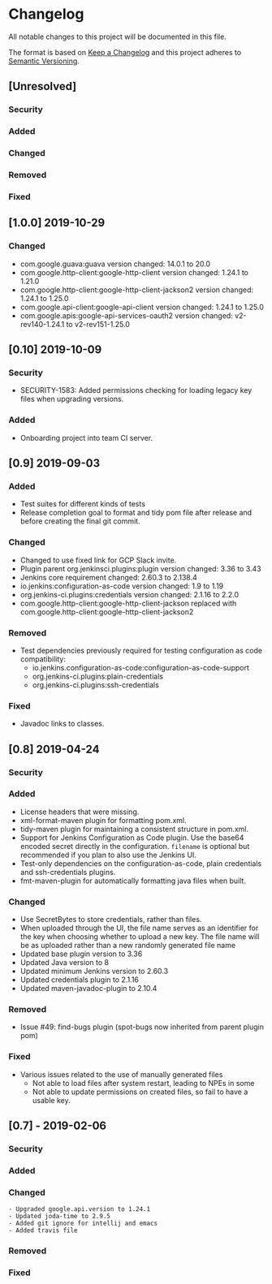 <!--
  Copyright 2019 Google LLC

  Licensed under the Apache License, Version 2.0 (the "License");
  you may not use this file except in compliance with the License.
  You may obtain a copy of the License at

       https://www.apache.org/licenses/LICENSE-2.0

  Unless required by applicable law or agreed to in writing, software
  distributed under the License is distributed on an "AS IS" BASIS,
  WITHOUT WARRANTIES OR CONDITIONS OF ANY KIND, either express or implied.
  See the License for the specific language governing permissions and
  limitations under the License.
-->
# Changelog
All notable changes to this project will be documented in this file.

The format is based on [Keep a Changelog](http://keepachangelog.com/en/1.0.0/)
and this project adheres to [Semantic Versioning](http://semver.org/spec/v2.0.0.html).

## [Unresolved]

 ### Security

 ### Added

 ### Changed

 ### Removed

 ### Fixed

## [1.0.0] 2019-10-29

 ### Changed
 - com.google.guava:guava version changed: 14.0.1 to 20.0
 - com.google.http-client:google-http-client version changed: 1.24.1 to 1.21.0
 - com.google.http-client:google-http-client-jackson2 version changed: 1.24.1 to 1.25.0
 - com.google.api-client:google-api-client version changed: 1.24.1 to 1.25.0
 - com.google.apis:google-api-services-oauth2 version changed: v2-rev140-1.24.1 to v2-rev151-1.25.0

## [0.10] 2019-10-09

 ### Security
 - SECURITY-1583: Added permissions checking for loading legacy key files when upgrading versions.

 ### Added
 - Onboarding project into team CI server.

## [0.9] 2019-09-03

 ### Added
 - Test suites for different kinds of tests
 - Release completion goal to format and tidy pom file after release and before
   creating the final git commit.
 
 ### Changed
 - Changed to use fixed link for GCP Slack invite.
 - Plugin parent org.jenkinsci.plugins:plugin version changed: 3.36 to 3.43
 - Jenkins core requirement changed: 2.60.3 to 2.138.4
 - io.jenkins:configuration-as-code version changed: 1.9 to 1.19
 - org.jenkins-ci.plugins:credentials version changed: 2.1.16 to 2.2.0
 - com.google.http-client:google-http-client-jackson replaced with
   com.google.http-client:google-http-client-jackson2
 
 ### Removed
 - Test dependencies previously required for testing configuration as code
   compatibility:
   - io.jenkins.configuration-as-code:configuration-as-code-support
   - org.jenkins-ci.plugins:plain-credentials
   - org.jenkins-ci.plugins:ssh-credentials
 
 ### Fixed
 - Javadoc links to classes.

## [0.8] 2019-04-24

 ### Security
 
 ### Added
 - License headers that were missing.
 - xml-format-maven plugin for formatting pom.xml.
 - tidy-maven plugin for maintaining a consistent structure in pom.xml.
 - Support for Jenkins Configuration as Code plugin. Use the base64 encoded
   secret directly in the configuration. `filename` is optional but recommended
   if you plan to also use the Jenkins UI.
 - Test-only dependencies on the configuration-as-code, plain credentials
   and ssh-credentials plugins.
 - fmt-maven-plugin for automatically formatting java files when built.
  
 ### Changed
 - Use SecretBytes to store credentials, rather than files.
 - When uploaded through the UI, the file name serves as an identifier for the
   key when choosing whether to upload a new key. The file name will be as
   uploaded rather than a new randomly generated file name
 - Updated base plugin version to 3.36
 - Updated Java version to 8
 - Updated minimum Jenkins version to 2.60.3
 - Updated credentials plugin to 2.1.16
 - Updated maven-javadoc-plugin to 2.10.4
				
 ### Removed
 - Issue #49: find-bugs plugin (spot-bugs now inherited from parent plugin pom)
				 
 ### Fixed
 - Various issues related to the use of manually generated files
   - Not able to load files after system restart, leading to NPEs in some 
   - Not able to update permissions on created files, so fail to have a usable key.

## [0.7] - 2019-02-06

 ### Security
 
 ### Added
  
 ### Changed
	- Upgraded google.api.version to 1.24.1
	- Updated joda-time to 2.9.5
	- Added git ignore for intellij and emacs
	- Added travis file
				
 ### Removed
				 
 ### Fixed
 
